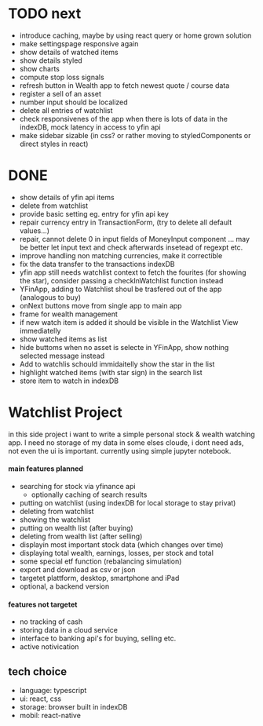 # TODO next
- introduce caching, maybe by using react query or home grown solution
- make settingspage responsive again
- show details of watched items
- show details styled
- show charts
- compute stop loss signals
- refresh button in Wealth app to fetch newest quote / course data
- register a sell of an asset
- number input should be localized
- delete all entries of watchlist
- check responsivenes of the app when there is lots of data in the indexDB, mock latency in access to yfin api
- make sidebar sizable (in css? or rather moving to styledComponents or direct styles in react)

# DONE
- show details of yfin api items
- delete from watchlist
- provide basic setting eg. entry for yfin api key
- repair currency entry in TransactionForm, (try to delete all default values...)
- repair, cannot delete 0 in input fields of MoneyInput component ... may be better let input text and check afterwards insetead of regexpt etc.
- improve handling non matching currencies, make it correctible
- fix the data transfer to the transactions indexDB
- yfin app still needs watchlist context to fetch the fourites (for showing the star), consider passing a checkInWatchlist function instead
- YFinApp, adding to Watchlist shoul be trasfered out of the app (analogous to buy)
- onNext buttons move from single app to main app
- frame for wealth management
- if new watch item is added it should be visible in the Watchlist View immediatelly
- show watched items as list
- hide buttoms when no asset is selecte in YFinApp, show nothing selected message instead
- Add to watchlis schould immidaitelly show the star in the list
- highlight watched items (with star sign) in the search list
- store item to watch in indexDB

# Watchlist Project

in this side project i want to write a simple personal stock & wealth watching app. I need no storage of my data in some elses cloude, i dont need ads, not even the ui is important. currently using simple jupyter notebook.

#### main features planned
- searching for stock via yfinance api
    - optionally caching of search results
- putting on watchlist (using indexDB for local storage to stay privat)
- deleting from watchlist
- showing the watchlist
- putting on wealth list (after buying)
- deleting from wealth list (after selling)
- displayin most important stock data (which changes over time)
- displaying total wealth, earnings, losses, per stock and total
- some special etf function (rebalancing simulation)
- export and download as csv or json
- targetet plattform, desktop, smartphone and iPad
- optional, a backend version 

#### features not targetet
- no tracking of cash
- storing data in a cloud service
- interface to banking api's for buying, selling etc.
- active notivication 


## tech choice
- language: typescript
- ui: react, css
- storage: browser built in indexDB
- mobil: react-native

